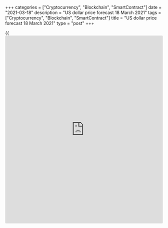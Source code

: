 +++
categories = ["Cryptocurrency", "Blockchain", "SmartContract"]
date = "2021-03-18"
description = "US dollar price forecast 18 March 2021"
tags = ["Cryptocurrency", "Blockchain", "SmartContract"]
title = "US dollar price forecast 18 March 2021"
type = "post"
+++

{{<iframe id="large-banner" src="https://www.bounty.group/#slide=16.0" width="100%" height="600" scrolling="no" style="border: 0px solid rgb(216, 221, 230); border-radius: 3px;">}}

2021-03-18

2021-03-18

The Fed rules the world. Forecast as of 18.03.2021Dmitri Demidenko

Although Jerome Powell didn’t directly express his attitude to the
greenback strengthening, his comments on the US impact on the global
economic growth clarified much. Let us discuss the Forex outlook and
make up a [EURUSD][1] trading plan.

## Weekly US dollar fundamental forecast

Few would oppose that the markets are now expensive, and this
circumstance results from the Fed’s assistance. That is why [investor](https://www.fintechee.com/tutorial-for-forex-trading/investor-mode/)s
are rather responsive to the changes in the US central bank [policy](https://www.fintechee.com/policy/). The
Federal Reserve confirmed that it doesn’t worry about the surge in the
Treasury yields. The Fed significantly upgraded its forecast for the US
GDP and inflation, which is a good signal for the equities market. And,
finally, the regulator hinted at the greenback weakening in the near
future. As a result, the Treasury yield rally continued, the [Dow
Jones][2] index hit a new all-time high for the 15th time in 2021, and
the [EURUSD][1] surged to the top of figure 19. Does the Fed rule the
world?

The US central bank continues to hint at soon changes, but no one really
believes. Ahead of the FOMC March meeting, analysts expected the Fed
would upgrade the US economic data forecasts, but it would not change
its projections for the federal funds rate. The central bank met the
expectations. The forecast for GDP for 2021 was raised from 4.2% to
6.5%, for inflation - from 1.8% to 2.2%, for unemployment - from 5% to
4.5%. At the same time, only 7 out of 18 Committee members expect a hike
in interest rates in 2023 or earlier compared to 5 out of 17 in
December. Jerome Powell's emphasis that the hawks are outnumbered
supported the rally in US stock indices. At low rates, stock [investor](https://www.fintechee.com/tutorial-for-forex-trading/investor-mode/)s
will feature high demand for at least two years.

### FOMC forecast for the federal funds rate



 _Source_ _: Bloomberg_

Raising forecasts, the Fed sounded optimistic for the first time in a
year, but Jerome Powell said the central bank would not act based solely
on this optimism. They need evidence to make decisions on monetary
[policy](https://www.fintechee.com/policy/). Yes, the US economy is booming, but a strong recovery will lend
a helping hand to other countries and regions, such as Europe, that are
still struggling to support the economic recovery. Very strong US demand
will support global economic activity, according to the Fed Chair.

This comment came in response to a question about the strong divergence
between the United States, where the vaccination process is progressing
faster, and Congress approved a massive fiscal stimulus, and Europe,
which is struggling to do so. Jerome Powell's position convinces me that
the Fed does not intend to strengthen the US dollar. Earlier in my
materials, I have repeatedly pointed out that the US economy's rapid
rebound will let the export-led euro-area economy recover, and the euro
rate will rise too.

### Weekly [EURUSD][1] trading plan

Thus, the Fed has clearly expressed its position. The US central bank
doesn’t worry about the Treasury yield growth; it would not oppose the
[S&P 500][3] rally; and, finally, it is not aiming at medium- and long-
term strengthening of the greenback. This once again convinces me that
one should not expect a deep drawdown in [EURUSD][1]. Nevertheless, it
makes no sense to bet on the euro uptrend without the signs of the euro-
area economic recovery. If the price breaks out the resistance at
$1.199, the euro will likely go up to $1.204 and $1,2085, the levels
where the bears' counterattack is expected.



## Price chart of EURUSD in real time mode

The content of this article reflects the author’s opinion and does not
necessarily reflect the official position of LiteForex. The material
published on this page is provided for informational purposes only and
should not be considered as the provision of investment advice for the
purposes of Directive 2004/39/EC.

Rate this article:

{{value}}

( {{count}} {{title}} )

   1. my.liteforex.com/trading/chart?symbol=EURUSD&returnUrl=true
   2. my.liteforex.com/trading/chart?symbol=YM&returnUrl=true
   3. my.liteforex.com/trading/chart?symbol=SPX&returnUrl=true